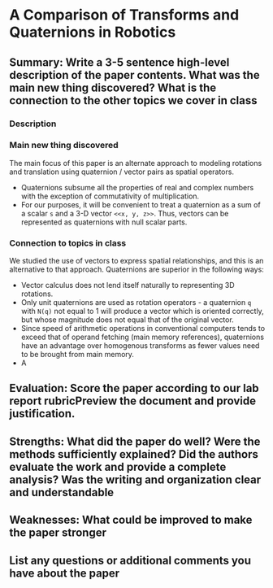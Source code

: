 # A Comparison of Transforms and Quaternions in Robotics

## Summary: Write a 3-5 sentence high-level description of the paper contents. What was the main new thing discovered? What is the connection to the other topics we cover in class

### Description

### Main new thing discovered

The main focus of this paper is an alternate approach to modeling rotations and translation using quaternion / vector pairs as spatial operators.

- Quaternions subsume all the properties of real and complex numbers with the exception of commutativity of multiplication.
- For our purposes, it will be convenient to treat a quaternion as a sum of a scalar `s` and a 3-D vector `<<x, y, z>>`. Thus, vectors can be represented as quaternions with null scalar parts.

### Connection to topics in class

We studied the use of vectors to express spatial relationships, and this is an alternative to that approach. Quaternions are superior in the following ways:

- Vector calculus does not lend itself naturally to representing 3D rotations.
- Only unit quaternions are used as rotation operators - a quaternion `q` with `N(q)` not equal to 1 will produce a vector which is oriented correctly, but whose magnitude does not equal that of the original vector.
- Since speed of arithmetic operations in conventional computers tends to exceed that of operand fetching (main memory references), quaternions have an advantage over homogenous transforms as fewer values need to be brought from main memory.
- A

## Evaluation: Score the paper according to our lab report rubricPreview the document and provide justification. 

## Strengths: What did the paper do well? Were the methods sufficiently explained? Did the authors evaluate the work and provide a complete analysis? Was the writing and organization clear and understandable

## Weaknesses: What could be improved to make the paper stronger

## List any questions or additional comments you have about the paper
